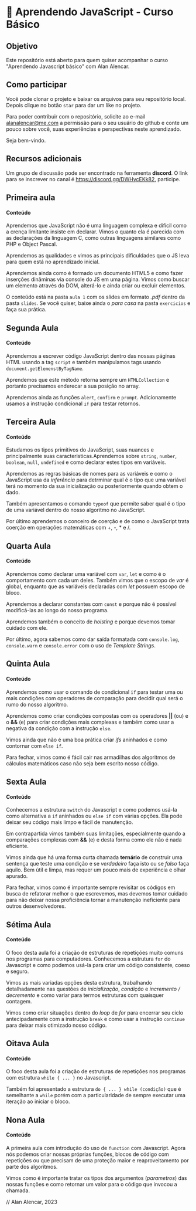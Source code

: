 # 🚀 Aprendendo JavaScript - Curso Básico

## Objetivo

Este repositório está aberto para quem quiser acompanhar o curso "Aprendendo Javascript básico" com Alan Alencar.

## Como participar

Você pode clonar o projeto e baixar os arquivos para seu repositório local. Depois clique no botão `star` para dar um like no projeto.

Para poder contribuir com o repositório, solicite ao e-mail alanalencar@me.com a permissão para o seu usuário do github e conte um pouco sobre você, suas experiências e perspectivas neste aprendizado.

Seja bem-vindo.

## Recursos adicionais

Um grupo de discussão pode ser encontrado na ferramenta __discord__. O link para se inscrever no canal é https://discord.gg/DWHycEKk82, participe.

## Primeira aula

#### Conteúdo

Aprendemos que JavaScript não é uma linguagem complexa e difícil como a crença limitante insiste em declarar. Vimos o quanto ela é parecida com as declarações da linguagem C, como outras linguagens similares como PHP e Object Pascal.

Aprendemos as qualidades e vimos as principais dificuldades que o JS leva para quem está no aprendizado inicial.

Aprendemos ainda como é formado um documento HTML5 e como fazer inserções dinâminas via console do JS em uma página. Vimos como buscar um elemento através do DOM, alterá-lo e ainda criar ou excluir elementos.

O conteúdo está na pasta `aula 1` com os slides em formato _.pdf_ dentro da pasta `slides`. Se você quiser, baixe ainda o _para casa_ na pasta `exercicios` e faça sua prática.

## Segunda Aula

#### Conteúdo

Aprendemos a escrever código JavaScript dentro das nossas páginas HTML usando a tag `script` e também manipulamos tags usando `document.getElemenstByTagName`.

Aprendemos que este método retorna sempre um `HTMLCollection` e portanto precisamos enderecar a sua posição no array.

Aprendemos ainda as funções `alert`, `confirm` e `prompt`. Adicionamente usamos a instrução condicional `if` para testar retornos.

## Terceira Aula

#### Conteúdo

Estudamos os tipos primitivos do JavaScript, suas nuances e principalmente suas caracteristicas.Aprendemos sobre `string`, `number`, `boolean`, `null`, `undefined` e como declarar estes tipos em variáveis.

Aprendemos as regras básicas de nomes para as variáveis e como o JavaScript usa da _inferência_ para detrminar qual é o tipo que uma variável terá no momento da sua inicialização ou posteriormente quando obtem o dado.

Também apresentamos o comando `typeof` que permite saber qual é o tipo de uma variável dentro do nosso algoritmo no JavaScript.

Por último aprendemos o conceiro de coerção e de como o JavaScript trata coerção em operações matemáticas com +, -, * e /.

## Quarta Aula

#### Conteúdo

Aprendemos como declarar uma variável com `var`, `let` e como é o comportamento com cada um deles. Também vimos que o escopo de _var_ é global, enquanto que as variáveis declaradas com _let_ possuem escopo de bloco.

Aprendemos a declarar constantes com `const` e porque não é possível modificá-las ao longo do nosso programa.

Aprendemos também o conceito de _hoisting_ e porque devemos tomar cuidado com ele.

Por último, agora sabemos como dar saída formatada com `console.log`, `console.warn` e `console.error` com o uso de _Template Strings_.

## Quinta Aula

#### Conteúdo

Aprendemos como usar o comando de condicional `if` para testar uma ou mais condições com operadores de comparação para decidir qual será o rumo do nosso algoritmo.

Aprendemos como criar condições compostas com os operadores __||__ (ou) e o __&&__ (e) para criar condições mais complexas e também como usar a negativa da condição com a instrução `else`. 

Vimos ainda que não é uma boa prática criar _ifs_ aninhados e como contornar com `else if`.

Para fechar, vimos como é fácil cair nas armadilhas dos algoritmos de cálculos matemáticos caso não seja bem escrito nosso código.

## Sexta Aula

#### Conteúdo

Conhecemos a estrutura `switch` do Javascript e como podemos usá-la como alternativa a `if` aninhados ou `else if` com várias opções. Ela pode deixar seu código mais limpo e fácil de manutenção.

Em contrapartida vimos também suas limitações, especialmente quando a comparações complexas com __&&__ (e) e desta forma como ele não é nada eficiente.

Vimos ainda que há uma forma curta chamada __ternário__ de construir uma sentença que teste uma condição e se _verdadeiro_ faça isto ou se _falso_ faça aquilo. Bem útil e limpa, mas requer um pouco mais de experiência e olhar apurado.

Para fechar, vimos como é importante sempre revisitar os códigos em busca de refatorar melhor o que escrevemos, mas devemos tomar cuidado para não deixar nossa proficiência tornar a manutenção ineficiente para outros desenvolvedores.

## Sétima Aula

#### Conteúdo

O foco desta aula foi a criação de estruturas de repetições muito comuns nos programas para computadores. Conhecemos a estrutura `for` do Javascript e como podemos usá-la para criar um código consistente, coeso e seguro.

Vimos as mais variadas opções desta estrutura, trabalhando detalhadamente nas questões de _inicialização_, _condição_ e _incremento / decremento_ e como variar para termos estruturas com quaisquer contagem.

Vimos como criar situações dentro do _loop_ de _for_ para encerrar seu ciclo antecipadamente com a instrução `break` e como usar a instrução `continue` para deixar mais otimizado nosso código.

## Oitava Aula

#### Conteúdo

O foco desta aula foi a criação de estruturas de repetições nos programas com estrutura `while { ... }` no Javascript.

Também foi apresentado a estrutura `do { ... } while (condição)` que é semelhante a `while` porém com a particularidade de sempre executar uma iteração ao iniciar o bloco.

## Nona Aula

#### Conteúdo

A primeira aula com introdução do uso de `function` com Javascript. Agora nós podemos criar nossas próprias funções, blocos de código com repetições ou que precisam de uma proteção maior e reaproveitamento por parte dos algoritmos.

Vimos como é importante tratar os tipos dos argumentos (_parametros_) das nossas funções e como retornar um valor para o código que invocou a chamada.

// Alan Alencar, 2023